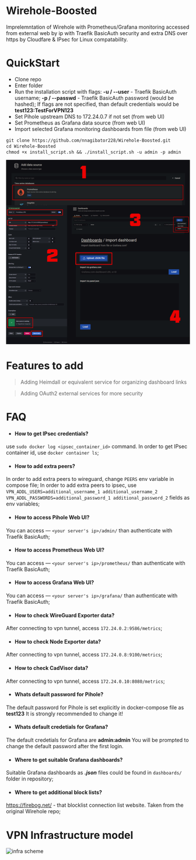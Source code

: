 # Wirehole-Boosted
Imprelemntation of Wirehole with Prometheus/Grafana monitoring accessed from external web by ip with Traefik BasicAuth security and extra DNS over https by Cloudfare & IPsec for Linux compatability.
# QuickStart
 - Clone repo
 - Enter folder
 - Run the installation script with flags:
 **-u / --user** - Traefik BasicAuth username;
 **-p / --passwd** - Traefik BasicAuth password (would be hashed);
If flags are not specified, than default credentials would be **test123:TestForVPN123**
 - Set Pihole upstream DNS to 172.24.0.7 if not set (from web UI)
 - Set Prometheus as Grafana data source (from web UI)
 - Import selected Grafana monitoring dashboards from file (from web UI)
```
git clone https://github.com/nnagibator228/Wirehole-Boosted.git
cd Wirehole-Boosted
chmod +x install_script.sh && ./install_script.sh -u admin -p admin
```

![prom datasource import](https://github.com/nnagibator228/Wirehole-Boosted/blob/main/seq.png)

# Features to add
 > Adding Heimdall or equivalent service for organizing dashboard links
 
 > Adding OAuth2 external services for more security

# FAQ
 - #### How to get IPsec credentials?
 use ```sudo docker log <ipsec_container_id>``` command. In order to get IPsec container id, use ```docker container ls```;
 - #### How to add extra peers?
 In order to add extra peers to wireguard, change ```PEERS``` env variable in compose file;
 In order to add extra peers to ipsec, use ```VPN_ADDL_USERS=additional_username_1 additional_username_2``` ```VPN_ADDL_PASSWORDS=additional_password_1 additional_password_2``` fields as env variables;
 - #### How to access Pihole Web UI?
 You can access —   ```<your server's ip>/admin/``` than authenticate with Traefik BasicAuth;
 - #### How to access Prometheus Web UI?
 You can access —  ```<your server's ip>/prometheus/``` than authenticate with Traefik BasicAuth;
 - #### How to access Grafana Web UI?
 You can access —  ```<your server's ip>/grafana/``` than authenticate with Traefik BasicAuth;
 - #### How to check WireGuard Exporter data?
 After connecting to vpn tunnel, access ```172.24.0.2:9586/metrics```;
 - #### How to check Node Exporter data?
 After connecting to vpn tunnel, access ```172.24.0.8:9100/metrics```;
 - #### How to check CadVisor data?
 After connecting to vpn tunnel, access ```172.24.0.10:8080/metrics```;
 - #### Whats default password for Pihole?
 The default password for Pihole is set explicitly in docker-compose file as **test123** It is strongly recommended to change it!
 - #### Whats default credetials for Grafana?
 The default credetials for Grafana are **admin:admin** You will be prompted to change the default password after the first login.
 - #### Where to get suitable Grafana dashboards?
 Suitable Grafana dashboards as ***.json*** files could be found in ```dashboards/```  folder in repository;
 - #### Where to get additional block lists?
 https://firebog.net/ - that blocklist connection list website. Taken from the original Wirehole repo;
# VPN Infrastructure model

![infra scheme](https://github.com/nnagibator228/Wirehole-Boosted/blob/main/scheme.png)
